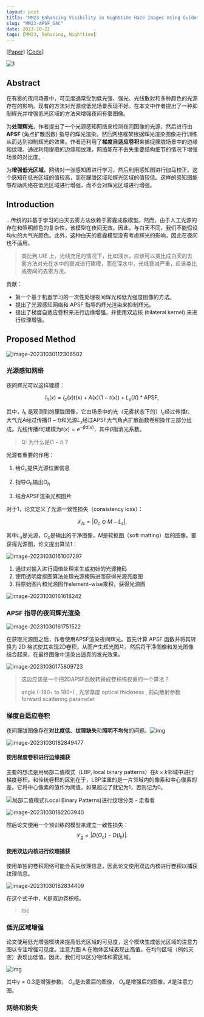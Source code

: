 ```yaml
---
layout: post
title: "MM23 Enhancing Visibility in Nighttime Haze Images Using Guided APSF and Gradient Adaptive Convolution"
slug: "MM23-APSF_GAC"
date: 2023-10-22
tags: [MM23, Dehazing, Nighttime]
---
```


[[Paper](https://arxiv.org/abs/2308.01738)] [[Code](https://github.com/jinyeying/nighttime_dehaze)]

![1](https://raw.githubusercontent.com/hongjr03/img/main/1.png)

## Abstract

在有雾的夜间场景中，可见度通常受到低光强、强光、光线散射和多种颜色的光源存在的影响。现有的方法对光源或低光场景表现不好。在本文中作者提出了一种抑制辉光并增强低光区域的方法来增强夜间有雾图像。

为**处理辉光**，作者提出了一个光源感知网络来检测夜间图像的光源，然后进行由 **APSF** (角点扩散函数) 指导的辉光渲染。然后网络框架根据辉光渲染图像进行训练从而达到抑制辉光的效果。作者还利用了**梯度自适应卷积**来捕捉朦胧场景中的边缘和纹理。通过利用提取的边缘和纹理，网络能在不丢失重要结构细节的情况下增强场景的对比度。

为**增强低光区域**，网络对一张感知图进行学习，然后利用感知图进行伽马校正。这个感知在低光区域的值较高，而在朦胧区域和辉光区域的值较低。这样的感知图能够帮助网络在低光区域进行增强，而不会对辉光区域进行增强。

## Introduction

...传统的非基于学习的白天去雾方法依赖于雾霾成像模型。然而，由于人工光源的存在和照明颜色的复杂性，该模型在夜间无效。因此，与白天不同，我们不能假设均匀的大气光颜色。此外，这种白天的雾霾模型没有考虑辉光的影响，因此在夜间也不适用。

> 类比到 UIE 上，光线充足的情况下，比如浅水，应该可以类比成白天的去雾方法对光在水中的衰减进行建模，而在深水中，光线衰减严重，应该类比成夜间的去雾方法。

贡献：

- 第一个基于机器学习的一次性处理夜间辉光和低光强度图像的方法。
- 提出了光源感知网络和 APSF 指导的辉光渲染来抑制辉光。
- 提出了梯度自适应卷积来进行边缘增强，并使用双边核 (bilateral kernel) 来进行纹理增强。

## Proposed Method

![image-20231030112306502](https://raw.githubusercontent.com/hongjr03/img/main/image-20231030112306502.png)

### 光源感知网络

夜间辉光可以这样建模：

$$
I_h(x) = I_c(x)t(x) + A(x)(1-t(x)) + L_s(X)*\text{APSF},
$$

其中，$I_h$ 是观测到的朦胧图像，它由场景中的光（无雾状态下的）$I_c$经过传播$t$、大气光$A$经过传播$(1-t)$和光源$L_s$经过$\text{APSF}$大气角点扩散函数卷积操作三部分组成。光线传播$t$可建模为$t(x) = e^{-\beta d(x)}$，其中$\beta$指消光系数。

> Q: 为什么是$(1-t)$？

光源有重要的作用：

1. 给$G_c$提供光源位置信息

2. 指导$G_h$输出$O_h$

3. 结合$\text{APSF}$渲染光照图片

对于1，论文定义了光源一致性损失（consistency loss）：

$$
\mathcal{L}_{ls}=\left|O_c \odot M - L_s\right|,
$$

其中$L_s$是光源，$O_c$是输出的干净图像，$M$是软抠图（soft matting）后的图像。要获得光源图，论文提出算法1：

![image-20231030161007297](https://raw.githubusercontent.com/hongjr03/img/main/image-20231030161007297.png)

1. 通过对输入进行阈值处理来生成初始的光源掩码
2. 使用透明度抠图算法处理光源掩码进而获得光源亮度图
3. 将原始图片和光源图作element–wise乘积，获得光源图

![image-20231030161618242](https://raw.githubusercontent.com/hongjr03/img/main/image-20231030161618242.png)

### APSF 指导的夜间辉光渲染

![image-20231030161751522](https://raw.githubusercontent.com/hongjr03/img/main/image-20231030161751522.png)

在获取光源图之后，作者使用APSF渲染夜间辉光。首先计算 APSF 函数并将其转换为 2D 格式使其实现2D卷积，从而产生辉光图片。然后将干净图像和发光图像结合起来，在最终图像中渲染出逼真的发光效果。

![image-20231030175809723](https://raw.githubusercontent.com/hongjr03/img/main/image-20231030175809723.png)

> 这边应该是一个把2DAPSF函数转换成卷积核权重的一个算法？
>
> angle (-180◦ to 180◦) , 光学厚度 optical thickness , 前向散射参数 forward scattering parameter

### 梯度自适应卷积

夜间朦胧图像存在**对比度低**、**纹理缺失**和**照明不均匀**的问题。![img](https://raw.githubusercontent.com/hongjr03/img/main/v2-53ce3efea1f418c56566c6a9f58e4b51_1440w.webp)

![image-20231030182849477](https://raw.githubusercontent.com/hongjr03/img/main/image-20231030182849477.png)

#### 使用梯度卷积进行边缘捕获

主要的想法是用局部二值模式（LBP, local binary patterns）在$k \times k$邻域中进行梯度卷积。和传统卷积的区别在于，LBP注重的是一片邻域内的像素和中心像素的差。它将中心像素的值作为阈值，如果超过了就记为$1$，否则记为$0$。

![局部二值模式(Local Binary Patterns)进行纹理分类 - 走看看](https://raw.githubusercontent.com/hongjr03/img/main/OIP.bbwAQ0tsPfLCH62YbYBQgQHaEJ)

![image-20231030182203940](https://raw.githubusercontent.com/hongjr03/img/main/image-20231030182203940.png)

然后论文使用一个预训练的模型来建立一致性损失：
$$
\mathcal{L}_g=\left|D(O_c)-D(I_h)\right|.
$$

#### 使用双边内核进行纹理捕获

使用单独的卷积网络可能会丢失纹理信息，因此论文使用双边内核进行卷积以捕获纹理信息。

![image-20231030182834409](https://raw.githubusercontent.com/hongjr03/img/main/image-20231030182834409.png)

在这个式子中，$K$是双边卷积核。

> tbc

### 低光区域增强

论文使用低光增强模块来提高低光区域的可见度，这个模块生成低光区域的注意力图以专注增强可见度。注意力图 A 在物体区域表现出高值，在均匀区域（例如天空）表现出低值。因此，我们可以区分物体和雾区域。

![img](https://raw.githubusercontent.com/hongjr03/img/main/v2-0d6ad415ffacfd3af9bd43ac9adf5412_1440w.webp)

其中$\gamma=0.3$是增强参数， $O_c$是去雾后的图像， $O_e$是增强后的图像，$A$是注意力图。

### 网络和损失
